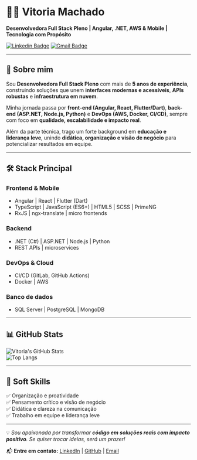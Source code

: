 # 👩‍💻 Vitoria Machado  

**Desenvolvedora Full Stack Pleno | Angular, .NET, AWS & Mobile | Tecnologia com Propósito**  

[![Linkedin Badge](https://img.shields.io/badge/-Vitoria%20Machado-blue?style=flat-square&logo=Linkedin&logoColor=white&link=https://www.linkedin.com/in/seu-perfil)]([https://www.linkedin.com/in/seu-perfil](https://www.linkedin.com/in/maria-vit%C3%B3ria-machado-445b301ba/))  
[![Gmail Badge](https://img.shields.io/badge/-vitoria.email-c14438?style=flat-square&logo=Gmail&logoColor=white&link=mailto:seu-email)](mailto:vitmachadov@gmail.com)  

---

## 🚀 Sobre mim  
Sou **Desenvolvedora Full Stack Pleno** com mais de **5 anos de experiência**, construindo soluções que unem **interfaces modernas e acessíveis**, **APIs robustas** e **infraestrutura em nuvem**.  

Minha jornada passa por **front-end (Angular, React, Flutter/Dart)**, **back-end (ASP.NET, Node.js, Python)** e **DevOps (AWS, Docker, CI/CD)**, sempre com foco em **qualidade, escalabilidade e impacto real**.  

Além da parte técnica, trago um forte background em **educação e liderança leve**, unindo **didática, organização e visão de negócio** para potencializar resultados em equipe.  

---

## 🛠️ Stack Principal  

### Frontend & Mobile  
- Angular | React | Flutter (Dart)  
- TypeScript | JavaScript (ES6+) | HTML5 | SCSS | PrimeNG  
- RxJS | ngx-translate | micro frontends  

### Backend  
- .NET (C#) | ASP.NET | Node.js | Python  
- REST APIs | microservices  

### DevOps & Cloud  
- CI/CD (GitLab, GitHub Actions)  
- Docker | AWS  

### Banco de dados  
- SQL Server | PostgreSQL | MongoDB  

---

## 📊 GitHub Stats  

![Vitoria's GitHub Stats](https://github-readme-stats.vercel.app/api?username=seu-usuario&show_icons=true&theme=radical)  
![Top Langs](https://github-readme-stats.vercel.app/api/top-langs/?username=seu-usuario&layout=compact&theme=radical)  

---

## 🎯 Soft Skills  
✅ Organização e proatividade  
✅ Pensamento crítico e visão de negócio  
✅ Didática e clareza na comunicação  
✅ Trabalho em equipe e liderança leve  

---

💡 *Sou apaixonada por transformar **código em soluções reais com impacto positivo**. Se quiser trocar ideias, será um prazer!*  

📬 **Entre em contato:** [LinkedIn](https://www.linkedin.com/in/seu-perfil](https://www.linkedin.com/in/maria-vit%C3%B3ria-machado-445b301ba/)) | [GitHub](https://github.com/Vitoria0) | [Email](mailto:vitmachadov@gmail.com)  
